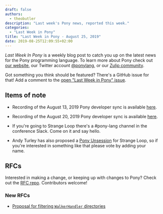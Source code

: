```yaml
---
draft: false
authors:
  - theobutler
description: "Last week's Pony news, reported this week."
categories:
  - "Last Week in Pony"
title: "Last Week in Pony - August 25, 2019"
date: 2019-08-25T12:09:55+02:00
---
```

_Last Week In Pony_ is a weekly blog post to catch you up on the latest news for the Pony programming language. To learn more about Pony check out [our website](https://ponylang.io), our Twitter account [@ponylang](https://twitter.com/ponylang), or our [Zulip community](https://ponylang.zulipchat.com).

Got something you think should be featured? There's a GitHub issue for that! Add a comment to the [open "Last Week in Pony" issue](https://github.com/ponylang/ponylang.github.io/issues?q=is%3Aissue+is%3Aopen+label%3Alast-week-in-pony).
<!-- more -->

## Items of note

- Recording of the August 13, 2019 Pony developer sync is available [here](https://vimeo.com/915530260).

- Recording of the August 20, 2019 Pony developer sync is available [here](https://vimeo.com/915530520).

- If you're going to Strange Loop there's a #pony-lang channel in the conference Slack. Come on it and say hello.

- Andy Turley has also proposed a [Pony Unsession](https://github.com/strangeloop/StrangeLoop2019/wiki/Unsessions#getting-in-the-saddle-with-the-pony-programming-language) for Strange Loop, so if you're interested in something like that please vote by adding your name.

## RFCs

Interested in making a change, or keeping up with changes to Pony? Check out the [RFC repo](https://github.com/ponylang/rfcs). Contributors welcome!

### New RFCs

- [Proposal for filtering `WalkerHandler` directories](https://github.com/ponylang/rfcs/pull/154)
